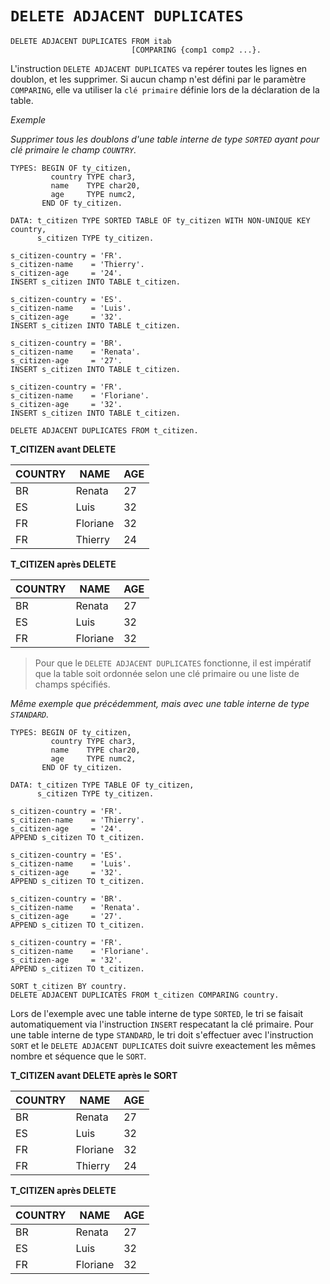 # **`DELETE ADJACENT DUPLICATES`**

```JS
DELETE ADJACENT DUPLICATES FROM itab
                           [COMPARING {comp1 comp2 ...}.
```

L'instruction `DELETE ADJACENT DUPLICATES` va repérer toutes les lignes en doublon, et les supprimer. Si aucun champ n'est défini par le paramètre `COMPARING`, elle va utiliser la `clé primaire` définie lors de la déclaration de la table.

_Exemple_

_Supprimer tous les doublons d'une table interne de type `SORTED` ayant pour clé primaire le champ `COUNTRY`._

```JS
TYPES: BEGIN OF ty_citizen,
         country TYPE char3,
         name    TYPE char20,
         age     TYPE numc2,
       END OF ty_citizen.

DATA: t_citizen TYPE SORTED TABLE OF ty_citizen WITH NON-UNIQUE KEY country,
      s_citizen TYPE ty_citizen.

s_citizen-country = 'FR'.
s_citizen-name    = 'Thierry'.
s_citizen-age     = '24'.
INSERT s_citizen INTO TABLE t_citizen.

s_citizen-country = 'ES'.
s_citizen-name    = 'Luis'.
s_citizen-age     = '32'.
INSERT s_citizen INTO TABLE t_citizen.

s_citizen-country = 'BR'.
s_citizen-name    = 'Renata'.
s_citizen-age     = '27'.
INSERT s_citizen INTO TABLE t_citizen.

s_citizen-country = 'FR'.
s_citizen-name    = 'Floriane'.
s_citizen-age     = '32'.
INSERT s_citizen INTO TABLE t_citizen.

DELETE ADJACENT DUPLICATES FROM t_citizen.
```

**T_CITIZEN avant DELETE**

| **COUNTRY** | **NAME** | **AGE** |
| ----------- | -------- | ------- |
| BR          | Renata   | 27      |
| ES          | Luis     | 32      |
| FR          | Floriane | 32      |
| FR          | Thierry  | 24      |

**T_CITIZEN après DELETE**

| **COUNTRY** | **NAME** | **AGE** |
| ----------- | -------- | ------- |
| BR          | Renata   | 27      |
| ES          | Luis     | 32      |
| FR          | Floriane | 32      |

> Pour que le `DELETE ADJACENT DUPLICATES` fonctionne, il est impératif que la table soit ordonnée selon une clé primaire ou une liste de champs spécifiés.

_Même exemple que précédemment, mais avec une table interne de type `STANDARD`._

```JS
TYPES: BEGIN OF ty_citizen,
         country TYPE char3,
         name    TYPE char20,
         age     TYPE numc2,
       END OF ty_citizen.

DATA: t_citizen TYPE TABLE OF ty_citizen,
      s_citizen TYPE ty_citizen.

s_citizen-country = 'FR'.
s_citizen-name    = 'Thierry'.
s_citizen-age     = '24'.
APPEND s_citizen TO t_citizen.

s_citizen-country = 'ES'.
s_citizen-name    = 'Luis'.
s_citizen-age     = '32'.
APPEND s_citizen TO t_citizen.

s_citizen-country = 'BR'.
s_citizen-name    = 'Renata'.
s_citizen-age     = '27'.
APPEND s_citizen TO t_citizen.

s_citizen-country = 'FR'.
s_citizen-name    = 'Floriane'.
s_citizen-age     = '32'.
APPEND s_citizen TO t_citizen.

SORT t_citizen BY country.
DELETE ADJACENT DUPLICATES FROM t_citizen COMPARING country.
```

Lors de l'exemple avec une table interne de type `SORTED`, le tri se faisait automatiquement via l'instruction `INSERT` respecatant la clé primaire. Pour une table interne de type `STANDARD`, le tri doit s'effectuer avec l'instruction `SORT` et le `DELETE ADJACENT DUPLICATES` doit suivre exeactement les mêmes nombre et séquence que le `SORT`.

**T_CITIZEN avant DELETE après le SORT**

| **COUNTRY** | **NAME** | **AGE** |
| ----------- | -------- | ------- |
| BR          | Renata   | 27      |
| ES          | Luis     | 32      |
| FR          | Floriane | 32      |
| FR          | Thierry  | 24      |

**T_CITIZEN après DELETE**

| **COUNTRY** | **NAME** | **AGE** |
| ----------- | -------- | ------- |
| BR          | Renata   | 27      |
| ES          | Luis     | 32      |
| FR          | Floriane | 32      |
